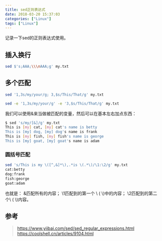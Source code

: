 ```yaml
---
title: sed正则表达式
date: 2018-03-20 15:37:03
categories: ["Linux"]
tags: ["Linux"]
---
```


记录一下sed的正则表达式使用。

<!-- more -->

## 插入换行

```bash
sed $'s;AAA;\\\nAAA;g' my.txt
```

## 多个匹配

```bash
sed '1,3s/my/your/g; 3,$s/This/That/g' my.txt

sed -e '1,3s/my/your/g' -e '3,$s/This/That/g' my.txt
```

我们可以使用&来当做被匹配的变量，然后可以在基本左右加点东西：

```bash
$ sed 's/my/[&]/g' my.txt
This is [my] cat, [my] cat's name is betty
This is [my] dog, [my] dog's name is frank
This is [my] fish, [my] fish's name is george
This is [my] goat, [my] goat's name is adam
```

### 圆括号匹配

```bash
sed 's/This is my \([^,&]*\),.*is \(.*\)/\1:\2/g' my.txt
cat:betty
dog:frank
fish:george
goat:adam
```

也就是：
&匹配所有的内容；
\1匹配到的第一个 \\ ( \\)中的内容；
\2匹配到的第二个\\ ( \\)内容。

## 参考

> https://www.yiibai.com/sed/sed_regular_expressions.html
> https://coolshell.cn/articles/9104.html